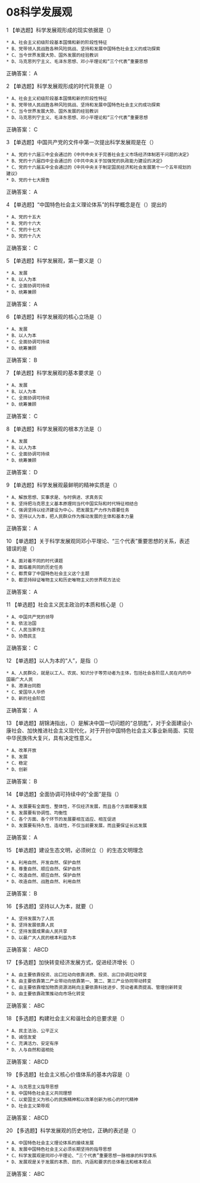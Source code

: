# 08科学发展观

1 【单选题】科学发展观形成的现实依据是（）   

    * A、社会主义初级阶段基本国情和新的阶段性特征
    * B、党带领人民战胜各种风险挑战、坚持和发展中国特色社会主义的成功探索
    * C、当今世界发展大势、国外发展的经验教训
    * D、马克思列宁主义、毛泽东思想、邓小平理论和“三个代表”重要思想
正确答案： A    

2 【单选题】科学发展观形成的时代背景是（）   

    * A、社会主义初级阶段基本国情和新的阶段性特征
    * B、党带领人民战胜各种风险挑战、坚持和发展中国特色社会主义的成功探索
    * C、当今世界发展大势、国外发展的经验教训
    * D、马克思列宁主义、毛泽东思想、邓小平理论和“三个代表”重要思想
正确答案： C    

3 【单选题】中国共产党的文件中第一次提出科学发展观是在（）   

    * A、党的十六届三中全会通过的《中共中央关于完善社会主义市场经济体制若干问题的决定》
    * B、党的十六届四中全会通过的《中共中央关于加强党的执政能力建设的决定》
    * C、党的十六届五中全会通过的《中共中央关于制定国民经济和社会发展第十一个五年规划的建议》
    * D、党的十七大报告
正确答案： A    

4 【单选题】“中国特色社会主义理论体系”的科学概念是在（）提出的   

    * A、党的十五大
    * B、党的十六大
    * C、党的十七大
    * D、党的十八大
正确答案： C    

5 【单选题】科学发展观，第一要义是（）   

    * A、发展
    * B、以人为本
    * C、全面协调可持续
    * D、统筹兼顾
正确答案： A    

6 【单选题】科学发展观的核心立场是（）   

    * A、发展
    * B、以人为本
    * C、全面协调可持续
    * D、统筹兼顾
正确答案： B    

7 【单选题】科学发展观的基本要求是（）   

    * A、发展
    * B、以人为本
    * C、全面协调可持续
    * D、统筹兼顾
正确答案： C    

8 【单选题】科学发展观的根本方法是（）   

    * A、发展
    * B、以人为本
    * C、全面协调可持续
    * D、统筹兼顾
正确答案： D    

9 【单选题】科学发展观最鲜明的精神实质是（）   

    * A、解放思想、实事求是、与时俱进、求真务实
    * B、坚持把马克思主义基本原理同当代中国实际和时代特征相结合
    * C、强调坚持以经济建设为中心，把发展生产力作为首要任务
    * D、坚持以人为本，把人民群众作为推动发展的主体和基本力量
正确答案： A    

10 【单选题】关于科学发展观同邓小平理论、“三个代表”重要思想的关系，表述错误的是（）   

    * A、面对着不同的时代课题
    * B、面临着共同的历史任务
    * C、都贯穿了中国特色社会主义这个主题
    * D、都坚持辩证唯物主义和历史唯物主义的世界观方法论
正确答案： A    

11 【单选题】社会主义民主政治的本质和核心是（）   

    * A、中国共产党的领导
    * B、依法治国
    * C、人民当家作主
    * D、协商民主
正确答案： C    

12 【单选题】以人为本的“人”，是指（）   

    * A、人民群众，就是以工人、农民、知识分子等劳动者为主体，包括社会各阶层人民在内的中国最广大人民
    * B、港澳台同胞
    * C、爱国华人华侨
    * D、新的社会阶层
正确答案： A    

13 【单选题】胡锦涛指出，（）是解决中国一切问题的“总钥匙”，对于全面建设小康社会、加快推进社会主义现代化，对于开创中国特色社会主义事业新局面、实现中华民族伟大复兴，具有决定性意义。   

    * A、改革开放
    * B、发展
    * C、稳定
    * D、创新
正确答案： B    

14 【单选题】全面协调可持续中的“全面”是指（）   

    * A、发展要有全面性、整体性，不仅经济发展，而且各个方面都要发展
    * B、发展要有协调性、均衡性
    * C、各个方面、各个环节的发展要相互适应、相互促进
    * D、发展要有持久性、连续性，不仅当前要发展，而且要保证长远发展
正确答案： A    

15 【单选题】建设生态文明，必须树立（）的生态文明理念   

    * A、利用自然、开发自然、保护自然
    * B、尊重自然、顺应自然、保护自然
    * C、改造自然、顺应自然、保护自然
    * D、改造自然、战胜自然、利用自然
正确答案： B    

16 【多选题】坚持以人为本，就要（）   

    * A、坚持发展为了人民
    * B、坚持发展依靠人民
    * C、坚持发展成果由人民共享
    * D、以最广大人民的根本利益为本
正确答案： ABCD    

17 【多选题】加快转变经济发展方式，促进经济增长（）   

    * A、由主要依靠投资、出口拉动向依靠消费、投资、出口协调拉动转变
    * B、由主要依靠第二产业带动向依靠第一、第二、第三产业协同带动转变
    * C、由主要依靠增加物质资源消耗向主要依靠科技进步、劳动者素质提高、管理创新转变
    * D、由主要依靠政策推动向市场化转变
正确答案： ABC    

18 【多选题】构建社会主义和谐社会的总要求是（）   

    * A、民主法治、公平正义
    * B、诚信友爱
    * C、充满活力、安定有序
    * D、人与自然和谐相处
正确答案： ABCD    

19 【多选题】社会主义核心价值体系的基本内容是（）   

    * A、马克思主义指导思想
    * B、中国特色社会主义共同理想
    * C、以爱国主义为核心的民族精神和以改革创新为核心的时代精神
    * D、社会主义荣辱观
正确答案： ABCD    

20 【多选题】科学发展观的历史地位，正确的表述是（）   

    * A、中国特色社会主义理论体系的接续发展
    * B、发展中国特色社会主义必须长期坚持的指导思想
    * C、科学发展观是同邓小平理论、“三个代表”重要思想一脉相承的科学体系
    * D、发展观是关于发展的本质、目的、内涵和要求的总体看法和根本观点
正确答案： ABC    

